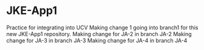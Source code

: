 # JKE-App1
Practice for integrating into UCV
Making change 1 going into branch1 for this new JKE-App1 repository.
Making change for JA-2 in branch JA-2
Making change for JA-3 in branch JA-3
Making change for JA-4 in branch JA-4
